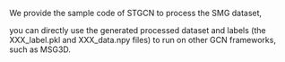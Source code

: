 We provide the sample code of STGCN to process the SMG dataset,

you can directly use the generated processed dataset and labels (the XXX_label.pkl and XXX_data.npy files) to run on other GCN frameworks, such as MSG3D.
